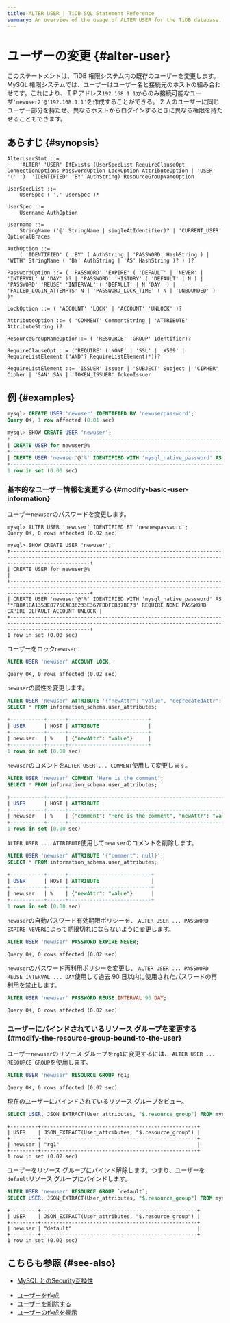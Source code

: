 ```yaml
---
title: ALTER USER | TiDB SQL Statement Reference
summary: An overview of the usage of ALTER USER for the TiDB database.
---
```


# ユーザーの変更 {#alter-user}

このステートメントは、TiDB 権限システム内の既存のユーザーを変更します。 MySQL 権限システムでは、ユーザーはユーザー名と接続元のホストの組み合わせです。これにより、ＩＰアドレス`192.168.1.1`からのみ接続可能なユーザ`'newuser2'@'192.168.1.1'`を作成することができる。 2 人のユーザーに同じユーザー部分を持たせ、異なるホストからログインするときに異なる権限を持たせることもできます。

## あらすじ {#synopsis}

```ebnf+diagram
AlterUserStmt ::=
    'ALTER' 'USER' IfExists (UserSpecList RequireClauseOpt ConnectionOptions PasswordOption LockOption AttributeOption | 'USER' '(' ')' 'IDENTIFIED' 'BY' AuthString) ResourceGroupNameOption

UserSpecList ::=
    UserSpec ( ',' UserSpec )*

UserSpec ::=
    Username AuthOption

Username ::=
    StringName ('@' StringName | singleAtIdentifier)? | 'CURRENT_USER' OptionalBraces

AuthOption ::=
    ( 'IDENTIFIED' ( 'BY' ( AuthString | 'PASSWORD' HashString ) | 'WITH' StringName ( 'BY' AuthString | 'AS' HashString )? ) )?

PasswordOption ::= ( 'PASSWORD' 'EXPIRE' ( 'DEFAULT' | 'NEVER' | 'INTERVAL' N 'DAY' )? | 'PASSWORD' 'HISTORY' ( 'DEFAULT' | N ) | 'PASSWORD' 'REUSE' 'INTERVAL' ( 'DEFAULT' | N 'DAY' ) | 'FAILED_LOGIN_ATTEMPTS' N | 'PASSWORD_LOCK_TIME' ( N | 'UNBOUNDED' ) )*

LockOption ::= ( 'ACCOUNT' 'LOCK' | 'ACCOUNT' 'UNLOCK' )?

AttributeOption ::= ( 'COMMENT' CommentString | 'ATTRIBUTE' AttributeString )?

ResourceGroupNameOption::= ( 'RESOURCE' 'GROUP' Identifier)?

RequireClauseOpt ::= ('REQUIRE' ('NONE' | 'SSL' | 'X509' | RequireListElement ('AND'? RequireListElement)*))?

RequireListElement ::= 'ISSUER' Issuer | 'SUBJECT' Subject | 'CIPHER' Cipher | 'SAN' SAN | 'TOKEN_ISSUER' TokenIssuer
```

## 例 {#examples}

```sql
mysql> CREATE USER 'newuser' IDENTIFIED BY 'newuserpassword';
Query OK, 1 row affected (0.01 sec)

mysql> SHOW CREATE USER 'newuser';
+----------------------------------------------------------------------------------------------------------------------------------------------------------------------+
| CREATE USER for newuser@%                                                                                                                                            |
+----------------------------------------------------------------------------------------------------------------------------------------------------------------------+
| CREATE USER 'newuser'@'%' IDENTIFIED WITH 'mysql_native_password' AS '*5806E04BBEE79E1899964C6A04D68BCA69B1A879' REQUIRE NONE PASSWORD EXPIRE DEFAULT ACCOUNT UNLOCK |
+----------------------------------------------------------------------------------------------------------------------------------------------------------------------+
1 row in set (0.00 sec)
```

### 基本的なユーザー情報を変更する {#modify-basic-user-information}

ユーザー`newuser`のパスワードを変更します。

    mysql> ALTER USER 'newuser' IDENTIFIED BY 'newnewpassword';
    Query OK, 0 rows affected (0.02 sec)

    mysql> SHOW CREATE USER 'newuser';
    +----------------------------------------------------------------------------------------------------------------------------------------------------------------------+
    | CREATE USER for newuser@%                                                                                                                                            |
    +----------------------------------------------------------------------------------------------------------------------------------------------------------------------+
    | CREATE USER 'newuser'@'%' IDENTIFIED WITH 'mysql_native_password' AS '*FB8A1EA1353E8775CA836233E367FBDFCB37BE73' REQUIRE NONE PASSWORD EXPIRE DEFAULT ACCOUNT UNLOCK |
    +----------------------------------------------------------------------------------------------------------------------------------------------------------------------+
    1 row in set (0.00 sec)

ユーザーをロック`newuser` :

```sql
ALTER USER 'newuser' ACCOUNT LOCK;
```

    Query OK, 0 rows affected (0.02 sec)

`newuser`の属性を変更します。

```sql
ALTER USER 'newuser' ATTRIBUTE '{"newAttr": "value", "deprecatedAttr": null}';
SELECT * FROM information_schema.user_attributes;
```

```sql
+-----------+------+--------------------------+
| USER      | HOST | ATTRIBUTE                |
+-----------+------+--------------------------+
| newuser   | %    | {"newAttr": "value"}     |
+-----------+------+--------------------------+
1 rows in set (0.00 sec)
```

`newuser`のコメントを`ALTER USER ... COMMENT`使用して変更します。

```sql
ALTER USER 'newuser' COMMENT 'Here is the comment';
SELECT * FROM information_schema.user_attributes;
```

```sql
+-----------+------+--------------------------------------------------------+
| USER      | HOST | ATTRIBUTE                                              |
+-----------+------+--------------------------------------------------------+
| newuser   | %    | {"comment": "Here is the comment", "newAttr": "value"} |
+-----------+------+--------------------------------------------------------+
1 rows in set (0.00 sec)
```

`ALTER USER ... ATTRIBUTE`使用して`newuser`のコメントを削除します。

```sql
ALTER USER 'newuser' ATTRIBUTE '{"comment": null}';
SELECT * FROM information_schema.user_attributes;
```

```sql
+-----------+------+---------------------------+
| USER      | HOST | ATTRIBUTE                 |
+-----------+------+---------------------------+
| newuser   | %    | {"newAttr": "value"}      |
+-----------+------+---------------------------+
1 rows in set (0.00 sec)
```

`newuser`の自動パスワード有効期限ポリシーを、 `ALTER USER ... PASSWORD EXPIRE NEVER`によって期限切れにならないように変更します。

```sql
ALTER USER 'newuser' PASSWORD EXPIRE NEVER;
```

    Query OK, 0 rows affected (0.02 sec)

`newuser`のパスワード再利用ポリシーを変更し、 `ALTER USER ... PASSWORD REUSE INTERVAL ... DAY`使用して過去 90 日以内に使用されたパスワードの再利用を禁止します。

```sql
ALTER USER 'newuser' PASSWORD REUSE INTERVAL 90 DAY;
```

    Query OK, 0 rows affected (0.02 sec)

### ユーザーにバインドされているリソース グループを変更する {#modify-the-resource-group-bound-to-the-user}

ユーザー`newuser`のリソース グループを`rg1`に変更するには、 `ALTER USER ... RESOURCE GROUP`を使用します。

```sql
ALTER USER 'newuser' RESOURCE GROUP rg1;
```

    Query OK, 0 rows affected (0.02 sec)

現在のユーザーにバインドされているリソース グループをビュー。

```sql
SELECT USER, JSON_EXTRACT(User_attributes, "$.resource_group") FROM mysql.user WHERE user = "newuser";
```

    +---------+---------------------------------------------------+
    | USER    | JSON_EXTRACT(User_attributes, "$.resource_group") |
    +---------+---------------------------------------------------+
    | newuser | "rg1"                                             |
    +---------+---------------------------------------------------+
    1 row in set (0.02 sec)

ユーザーをリソース グループにバインド解除します。つまり、ユーザーを`default`リソース グループにバインドします。

```sql
ALTER USER 'newuser' RESOURCE GROUP `default`;
SELECT USER, JSON_EXTRACT(User_attributes, "$.resource_group") FROM mysql.user WHERE user = "newuser";
```

    +---------+---------------------------------------------------+
    | USER    | JSON_EXTRACT(User_attributes, "$.resource_group") |
    +---------+---------------------------------------------------+
    | newuser | "default"                                         |
    +---------+---------------------------------------------------+
    1 row in set (0.02 sec)

## こちらも参照 {#see-also}

<CustomContent platform="tidb">

-   [MySQL とのSecurity互換性](/security-compatibility-with-mysql.md)

</CustomContent>

-   [ユーザーを作成](/sql-statements/sql-statement-create-user.md)
-   [ユーザーを削除する](/sql-statements/sql-statement-drop-user.md)
-   [ユーザーの作成を表示](/sql-statements/sql-statement-show-create-user.md)

